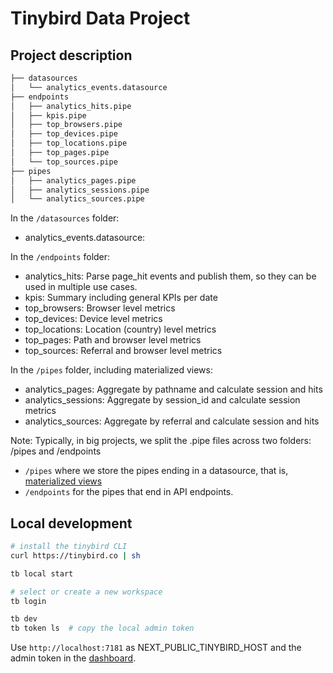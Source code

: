 # Tinybird Data Project

## Project description

```bash
├── datasources
│   └── analytics_events.datasource
├── endpoints
│   ├── analytics_hits.pipe
│   ├── kpis.pipe
│   ├── top_browsers.pipe
│   ├── top_devices.pipe
│   ├── top_locations.pipe
│   ├── top_pages.pipe
│   └── top_sources.pipe
├── pipes
│   ├── analytics_pages.pipe
│   ├── analytics_sessions.pipe
│   └── analytics_sources.pipe
```

In the `/datasources` folder:
- analytics_events.datasource: 

In the `/endpoints` folder:
- analytics_hits: Parse page_hit events and publish them, so they can be used in multiple use cases.
- kpis: Summary including general KPIs per date
- top_browsers: Browser level metrics
- top_devices: Device level metrics
- top_locations: Location (country) level metrics
- top_pages: Path and browser level metrics
- top_sources: Referral and browser level metrics

In the `/pipes` folder, including materialized views:
- analytics_pages: Aggregate by pathname and calculate session and hits
- analytics_sessions: Aggregate by session_id and calculate session metrics
- analytics_sources: Aggregate by referral and calculate session and hits

Note:
Typically, in big projects, we split the .pipe files across two folders: /pipes and /endpoints
- `/pipes` where we store the pipes ending in a datasource, that is, [materialized views](https://guides.tinybird.co/guide/materialized-views)
- `/endpoints` for the pipes that end in API endpoints. 

## Local development

```bash
# install the tinybird CLI
curl https://tinybird.co | sh

tb local start

# select or create a new workspace
tb login

tb dev
tb token ls  # copy the local admin token
```

Use `http://localhost:7181` as NEXT_PUBLIC_TINYBIRD_HOST and the admin token in the [dashboard](../dashboard/README.md).
